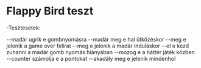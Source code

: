 # Flappy Bird teszt

-Tesztesetek:

--madár ugrik e gombnyomásra
--madár meg e hal ütközéskor
--meg e jelenik a game over felirat
--meg e jelenik a madár induláskor
--el e kezd zuhanni a madár gomb nyomás hiányában
--mozog e a háttér játék közben
--counter számolja e a pontokat
--akadály meg e jelenik mindenhol
